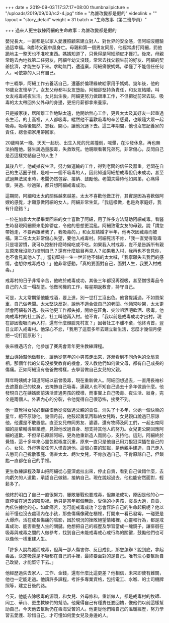 +++
date = 2019-09-03T17:37:17+08:00
thumbnailpicture = "/uploads/2019/09/03/rc2-4.jpg"
title = "為誰改變都是假的"
videolink = ""
layout = "story_detail"
weight = 31
batch =  "生命故事（第二班學員）" 


+++
過來人更生敎練阿細的生命故事：為誰改變都是假的

嬰兒長大，一直都是以家人愛護照顧來建立對人、對世界的安全感，但阿細沒體驗過這幸福。8歲時父親中風身亡。母親和第一個男友同居，他經常虐打阿細，罰他跪地主一整天也不准吃東西。媽媽知道了，只覺得是阿細頑皮才捱打。後來，母親常跑去內地找第二任男友，阿細年幼又沒錢，常常去找父親生前的好友、阿細的契爺接濟，才能生存下來。求助無門，遭遺棄，阿細痛恨媽媽，學懂了不能信任任何人，可依靠的人只有自己。

中三輟學，阿細工作去養活自己，還基於倫理緣故給家用予媽媽。幾年後，他的18歲女友懷孕了。女友父母都叫女友墮胎，阿細卻堅持負責任，和女友結婚，叫女友戒毒戒夜生活。女兒出生後，阿細更努力做跟車工作，不但把從前常去玩、吸毒的太太帶回外父外母的身邊，更把月薪都拿來養家。

只是搬家後，居所離工作地點太遠，他開始無心工作，更與太太及其好友一起重過夜生活。的士高裡，人人都吸毒，縱然他不喜歡吸毒的辛苦感覺，也跟隨大眾一起吸毒。吸毒後飄然、忘我、開心，讓他沉迷下去。這三年期間，他也沒忘記養家的責任，總會把家用帶回家。

20歲時某一晚，天天一起玩、出生入死的兄弟撞倒，喊暈，在沙發休息，再也無法拍醒他。醫生說過量服毒，失救致死。他親眼看著兄弟死，非常傷心，反問自己是否這樣完結自己的人生？

其後八年，他戒掉夜生活，努力做運輸的工作，得到老闆的信任及器重。老闆在自己的生活圈子裡，是唯一一個不吸毒的人，因此知道阿細想戒毒但仍未成功，甚至試過無法駕車時，老闆仍然包容、接納、鼓勵他。老闆夫婦待他如弟弟，心痛得很，哭過、吵過架，都只想阿細戒毒成功。

這期間，阿細和太太的關係越來越差。太太不喜歡他做正行，其實是因為喜歡做阿嫂的感覺，才願意做阿細的女人。阿細非常生氣，「我這樣做，也是為家庭好，我有什麼錯？」

一位在加拿大大學畢業回來的女士喜歡了阿細，用了許多方法幫助阿細戒毒。看醫生時發現阿細原來患抑鬱症，令他的思想更混亂。阿細致電女友的母親，說「請您帶她走，不要再跟著我了，我吸毒的。」和女友結婚才半年，他再次因藏毒而被捕。第二任太太非常傷心失望，要他入戒毒村。阿細死活不肯，「我一直覺得吸毒只是壞習慣，我可以控制什麼時候吃或不吃。如果我入村戒毒，豈不是告訴所有親友原來我沒能力控制自己？還有什麼臉目再見人？如果我入村，我再也不會見你，也不會見其他人了。」當初堅持一生一世非他不嫁的太太喊，「我寧願失去我們的感情，也想你戒毒成功！」他非常感動，「真的要面對自己，面對人生，我要入村戒毒。」

戒毒村的日子非常辛苦，他終於戒毒成功，其後三年都沒再復吸，甚至憎恨毒品令自己的人生一塌胡塗。他做司機的工作，每星期返教會，持守自己。

可是，太太常期望他能戒酒，要上進，別一世打工沒出色。他曾提議過，不如買架車，自己做老闆。太太堅決反對，說他不適合做自己的老闆。他倆常吵架，太太更誤會阿細有外遇。後來他更工作都失掉，開始在旺角、尖沙咀酒吧飲酒、吸毒。他向戒毒村的社工訴苦，社工叫他再入村。他不肯，「我以前是戒毒成功才出村，現在卻因復吸而再入村，還有什麼顏臉見村友？」因著社工不離不棄，他終肯首，翌日立即入戒毒村。他深心不忿，「我用了這麼多年去建立新生活，怎麼才幾個月便把一切打回原形？」

後來機遇巧合，他參加了賽馬會青年更生教練課程。

華山導師幫他做轉化，讓他從當年的小男孩走出來，逐漸看到不同角色的全局真相。那個年代的父母沒接受教育的機會，沒人教他們如何做父母，都有自己成長的傷痛。正如阿細沒有爸爸做榜樣，去學習做自己女兒的父親。

拜年時姨媽才知道阿細以前曾吸毒，現在重新做人。阿細回想過去，一直用長袖衫去遮蓋自己的紋身，去掩飾自己吸毒，連親人也不知自己過去十多年做過什麼。他發現自己在姨媽面前演活普通男孩的模樣，而事實上自己吸毒、夜生活、紋身，完全是兩個人。外表內心的分裂，令他覺得自己很恐怖，接受不到。

他一直覺得女兒必很痛恨他從沒做過父親的責任，消失了十多年，欠她一個快樂的童年，絕不原諒他。幾個月前，他鼓起勇氣再聯絡女兒時，女兒親口說過已原諒他，他還是不敢置信。直至女兒帶同男友、婆婆，還有牧師及同工們，一起出席阿細的朋輩輔導畢業禮，見證他改過自身、想支持其他人的努力。女兒更公開回應阿細的道歉，不但早已原諒阿細，更為他重新造人而開心，支持他。這刻，阿細終於覺悟，這十多年來心靈包袱極度沉重，原來一直只是他自己用刀狠狠深插在自己的心，女兒、外母等沒任何人怪責過他。這個心靈的監獄，是他親手建造，自己走入去懲罰自己拆散家庭、傷害太太、虧欠女兒，不肯放過自己，不肯原諒自己，但鎖匙一直都在自己的手裡。

更生敎練課程及華山把阿細從心靈深處拉出來，停止自責，看到自己做錯什麼，去向虧欠的人道歉，承認自己做錯，接納自己。現在說起過去，他也能安然面對，輕鬆多了。

他終於明白了自己一直很努力、屢敗屢戰也要戒毒，但無法成功，原因是他的心一直停留在過去的陰影裡。他只是當年那個無助、受傷的小男孩，沒長大過，自責、內疚佔據他的心。如此痛苦，怎可能戒毒成功？怎會容許自己的生命起飛呢？他以前不懂也沒去處理內在小孩，那些傷痛像藏在櫃裡，打開來一看已發霉，一碰更是大爆炸。活在成長傷痛的陰影，困於現況的挫敗絕望情緒裡，心靈和行為，都是戒毒成功、能否重整人生的關鍵。他想把自己的經歷及學習當成一塊鏡子，讓徘徊在吸毒與戒毒之間的人做參考，找到自己未能戒毒戒心戒行為的關鍵，鼓勵他們也可以像他一樣重建人生。

「許多人說為誰而戒毒，但萬一那人傷害你、反目成仇，那您怎辦？說到底，拿起毒品，決定吸還是不吸都在自己的手裡，最終要面對的是自己。唯有決心要幫助自己改變，才能堅守下去。」

他經歷過失去家人、工作、金錢，還有什麼比這更差？他相信，未來即使有難關，他也一定能走過。他讀許多課程，考許多專業資格，包括電工、水喉、的士司機牌照等，建立日後的路。

今天，他能去除吸毒的源頭，和女兒、外母修和，重新做人，都是戒毒村的牧師、同工、華山、更生教練們的幫助。他覺得自己有種責任要回饋，像他們以前這樣幫助自己，今天他去幫助仍在毒海受苦的人。他更從他們給自己的溫暖經歷，努力學習去愛護、珍惜自己，才可懂如何愛女兒及身邊的人。